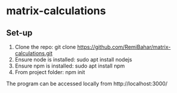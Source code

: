 # matrix-calculations
## Set-up

1. Clone the repo: git clone https://github.com/RemiBahar/matrix-calculations.git
2. Ensure node is installed: sudo apt install nodejs
3. Ensure npm is installed: sudo apt install npm
4. From project folder: npm init

The program can be accessed locally from http://localhost:3000/
